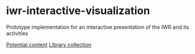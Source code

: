 # iwr-interactive-visualization

Prototype implementation for an interactive presentation of the IWR and its activities

[Potential content](content.md)
[Library collection](libraries.md)
